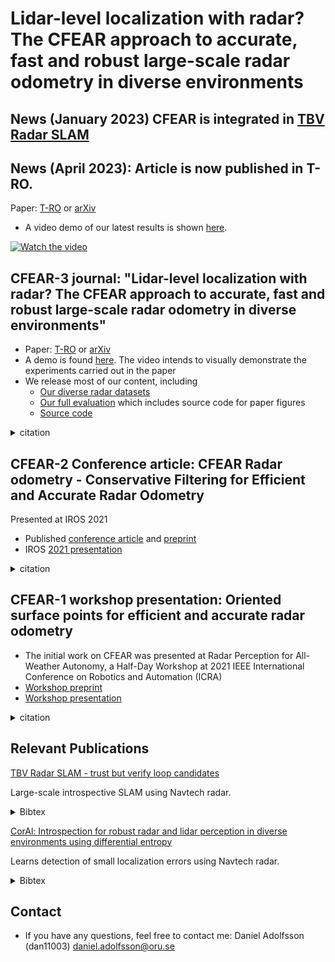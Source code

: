 # Lidar-level localization with radar? The CFEAR approach to accurate, fast and robust large-scale radar odometry in diverse environments
## News (January 2023) CFEAR is integrated in  [TBV Radar SLAM](https://github.com/dan11003/tbv_slam_public)
## News (April 2023): Article is now published in T-RO.


Paper: [T-RO](https://ieeexplore.ieee.org/document/9969174) or
[arXiv](https://arxiv.org/abs/2211.02445)

* A video demo of our latest results is shown [here](https://youtu.be/QP_3Q-UChtU).  <!-- https://youtu.be/ENOksytHMHw -->

[![Watch the video](https://i.imgur.com/UGC2pbH.png)](https://youtu.be/ENOksytHMHw)


## CFEAR-3 journal: "Lidar-level localization with radar? The CFEAR approach to accurate, fast and robust large-scale radar odometry in diverse environments"
* Paper: [T-RO](https://ieeexplore.ieee.org/document/9969174) or
[arXiv](https://arxiv.org/abs/2211.02445)
* A demo is found [here](https://youtu.be/QP_3Q-UChtU). The video intends to visually demonstrate the experiments carried out in the paper  <!--https://youtu.be/ENOksytHMHw-->
* We release most of our content, including
  * [Our diverse radar datasets](https://drive.google.com/drive/folders/1uATfrAe-KHlz29e-Ul8qUbUKwPxBFIhP?usp=sharing)
  * [Our full evaluation](https://github.com/dan11003/CFEAR_Radarodometry_evaluation_public) which includes source code for paper figures
  * [Source code](https://github.com/dan11003/CFEAR_Radarodometry_code_public)
  
<details>
<summary>citation</summary>
 
```
@ARTICLE{9969174,
  author={Adolfsson, Daniel and Magnusson, Martin and Alhashimi, Anas and Lilienthal, Achim J. and Andreasson, Henrik},
  journal={IEEE Transactions on Robotics}, 
  title={Lidar-Level Localization With Radar? The CFEAR Approach to Accurate, Fast, and Robust Large-Scale Radar Odometry in Diverse Environments}, 
  year={2023},
  volume={39},
  number={2},
  pages={1476-1495},
  doi={10.1109/TRO.2022.3221302}}
```
</details> 


## CFEAR-2 Conference article: CFEAR Radar odometry - Conservative Filtering for Efficient and Accurate Radar Odometry
Presented at IROS 2021
* Published [conference article](https://ieeexplore.ieee.org/document/9636253) and [preprint](https://arxiv.org/abs/2105.01457)
* IROS [2021 presentation](https://www.youtube.com/watch?v=VSK_XeepUxk&t=4s&ab_channel=DanielAdolfsson) 
<details>
<summary>citation</summary>
 
```
@INPROCEEDINGS{9636253,  author={Adolfsson, Daniel and Magnusson, Martin and Alhashimi, Anas and Lilienthal, Achim J. and Andreasson, Henrik},
booktitle={2021 IEEE/RSJ International Conference on Intelligent Robots and Systems (IROS)},
title={CFEAR Radarodometry - Conservative Filtering for Efficient and Accurate Radar Odometry},
year={2021},  
volume={},  
number={},  
pages={5462-5469},
doi={10.1109/IROS51168.2021.9636253}}
```
</details>  

## CFEAR-1 workshop presentation: Oriented surface points for efficient and accurate radar odometry
* The initial work on CFEAR was presented at Radar Perception for All-Weather Autonomy, a Half-Day Workshop at 2021 IEEE International Conference on Robotics and Automation (ICRA)
* [Workshop preprint](https://arxiv.org/abs/2109.09994)
* [Workshop presentation](https://www.youtube.com/watch?v=Pvkvd_qqgKk&ab_channel=RadiateDataset)

<details>
<summary>citation</summary>
 
```
@article{DBLP:journals/corr/abs-2109-09994,
  author    = {Daniel Adolfsson and Martin Magnusson and Anas W. Alhashimi and Achim J. Lilienthal and Henrik Andreasson},
  title     = {Oriented surface points for efficient and accurate radar odometry},
  journal   = {CoRR}, volume    = {abs/2109.09994}, year      = {2021}, url       = {https://arxiv.org/abs/2109.09994}, eprinttype = {arXiv}, eprint    = {2109.09994},
  timestamp = {Mon, 27 Sep 2021 15:21:05 +0200},
  biburl    = {https://dblp.org/rec/journals/corr/abs-2109-09994.bib},
  bibsource = {dblp computer science bibliography, https://dblp.org}
}
  
```
</details>  

## Relevant Publications
[TBV Radar SLAM - trust but verify loop candidates](https://arxiv.org/abs/2301.04397)

Large-scale introspective SLAM using Navtech radar.

<details>
<summary>Bibtex</summary>
 
```
@misc{adolfsson2023tbv,
      title={TBV Radar SLAM -- trust but verify loop candidates}, 
      author={Daniel Adolfsson and Mattias Karlsson and Vladimír Kubelka and Martin Magnusson and Henrik Andreasson},
      year={2023},
      eprint={2301.04397},
      archivePrefix={arXiv},
      primaryClass={cs.RO}
}
  
```
</details> 


[CorAl: Introspection for robust radar and lidar perception in diverse
environments using differential entropy](https://www.sciencedirect.com/science/article/pii/S0921889022000768)

Learns detection of small localization errors using Navtech radar.
<details>
<summary>Bibtex</summary>
 
```
@article{DBLP:journals/corr/abs-2109-09994,
  author    = {Daniel Adolfsson and Martin Magnusson and Anas W. Alhashimi and Achim J. Lilienthal and Henrik Andreasson},
  title     = {Oriented surface points for efficient and accurate radar odometry},
  journal   = {CoRR}, volume    = {abs/2109.09994}, year      = {2021}, url       = {https://arxiv.org/abs/2109.09994}, eprinttype = {arXiv}, eprint    = {2109.09994},
  timestamp = {Mon, 27 Sep 2021 15:21:05 +0200},
  biburl    = {https://dblp.org/rec/journals/corr/abs-2109-09994.bib},
  bibsource = {dblp computer science bibliography, https://dblp.org}
}
  
```
</details>  

## Contact
* If you have any questions, feel free to contact me:
Daniel Adolfsson (dan11003) daniel.adolfsson@oru.se

